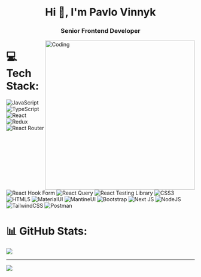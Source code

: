 <h1 align="center">Hi 👋, I'm Pavlo Vinnyk</h1>
<h3 align="center">Senior Frontend Developer</h3>
<img align="right" alt="Coding" width="400" src="https://media2.giphy.com/media/v1.Y2lkPTc5MGI3NjExOHM1ZXBhM244bXgxbWEzejJkYWhqZW92Mnhkbm41cHVpZm9ubzlqaiZlcD12MV9pbnRlcm5hbF9naWZfYnlfaWQmY3Q9Zw/QpVUMRUJGokfqXyfa1/giphy.gif" />

# 💻 Tech Stack:
![JavaScript](https://img.shields.io/badge/javascript-%23323330.svg?style=for-the-badge&logo=javascript&logoColor=%23F7DF1E) ![TypeScript](https://img.shields.io/badge/typescript-%23007ACC.svg?style=for-the-badge&logo=typescript&logoColor=white) ![React](https://img.shields.io/badge/react-%2320232a.svg?style=for-the-badge&logo=react&logoColor=%2361DAFB) ![Redux](https://img.shields.io/badge/redux-%23404d59.svg?style=for-the-badge&logo=redux&logoColor=%2361DAFB) ![React Router](https://img.shields.io/badge/React_Router-CA4245?style=for-the-badge&logo=react-router&logoColor=white) ![React Hook Form](https://img.shields.io/badge/React%20Hook%20Form-%23EC5990.svg?style=for-the-badge&logo=reacthookform&logoColor=white) ![React Query](https://img.shields.io/badge/React_Query-%23646CFF.svg?style=for-the-badge&logo=reactquery&logoColor=white) ![React Testing Library](https://img.shields.io/badge/React_Testing_Library-black?style=for-the-badge&logo=reacttestinglibrary&badgeColor=010101) ![CSS3](https://img.shields.io/badge/css3-%231572B6.svg?style=for-the-badge&logo=css3&logoColor=white) ![HTML5](https://img.shields.io/badge/html5-%23E34F26.svg?style=for-the-badge&logo=html5&logoColor=white) ![MaterialUI](https://img.shields.io/badge/materialui-%2300599C.svg?style=for-the-badge&logo=materialui&logoColor=white) ![MantineUI](https://img.shields.io/badge/mantineui-%23FF0000.svg?style=for-the-badge&logo=mantineui&logoColor=white) ![Bootstrap](https://img.shields.io/badge/bootstrap-%238511FA.svg?style=for-the-badge&logo=bootstrap&logoColor=white) ![Next JS](https://img.shields.io/badge/Next-black?style=for-the-badge&logo=next.js&logoColor=white) ![NodeJS](https://img.shields.io/badge/node.js-6DA55F?style=for-the-badge&logo=node.js&logoColor=white) ![TailwindCSS](https://img.shields.io/badge/tailwindcss-%2338B2AC.svg?style=for-the-badge&logo=tailwind-css&logoColor=white) ![Postman](https://img.shields.io/badge/Postman-FF6C37?style=for-the-badge&logo=postman&logoColor=white)

# 📊 GitHub Stats:
![](https://github-readme-stats.vercel.app/api/top-langs/?username=ur300&theme=dark&hide_border=false&include_all_commits=true&count_private=true&layout=compact)

---
[![](https://visitcount.itsvg.in/api?id=ur300&icon=0&color=0)](https://visitcount.itsvg.in)